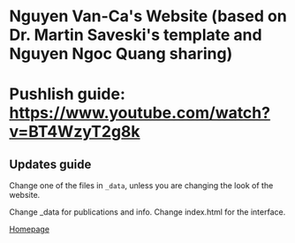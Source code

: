 # Nguyen Van-Ca's Website (based on Dr. Martin Saveski's template and Nguyen Ngoc Quang sharing)
# Pushlish guide: https://www.youtube.com/watch?v=BT4WzyT2g8k 
## Updates guide
Change one of the files in `_data`, unless you are changing the look of the website.

Change _data for publications and info.
Change index.html for the interface.

[Homepage](https://nguyenvanca2110.github.io/)